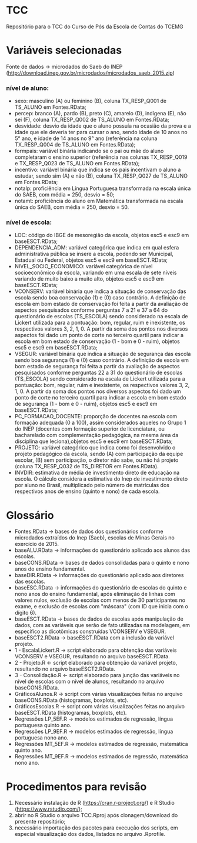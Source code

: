 # TCC
Repositório para o TCC do Curso de Pós da Escola de Contas do TCEMG

# Variáveis selecionadas 

Fonte de dados -> microdados do Saeb do INEP (http://download.inep.gov.br/microdados/microdados_saeb_2015.zip)

### nível de aluno:
- sexo: masculino (A) ou feminino (B), coluna TX_RESP_Q001 de TS_ALUNO em Fontes.RData;
- percep: branco (A), pardo (B), preto (C), amarelo (D), indígena (E), não sei (F), coluna TX_RESP_Q002 de TS_ALUNO em Fontes.RData;
- desvidade: desvio da idade que o aluno possuía na ocasião da prova e a idade que ele deveria ter para cursar o ano, sendo idade de 10 anos no 5° ano, e idade de 14 anos no 9° ano (referência na coluna TX_RESP_Q004 de TS_ALUNO em Fontes.RData);
- formpais: variável binária indicando se o pai ou mãe do aluno completaram o ensino superior (referência nas colunas TX_RESP_Q019 e TX_RESP_Q023 de TS_ALUNO em Fontes.RData);
- incentivo: variável binária que indica se os pais incentivam o aluno a estudar, sendo sim (A) e não (B), coluna TX_RESP_Q027 de TS_ALUNO em Fontes.RData;
- notalp: proficiência em Língua Portuguesa transformada na escala única do SAEB, com média = 250, desvio = 50;
- notamt: proficiência do aluno em Matemática transformada na escala única do SAEB, com média = 250, desvio = 50. 

### nível de escola:
- LOC: código do IBGE de mesoregião da escola, objetos esc5 e esc9 em baseESCT.RData;
- DEPENDENCIA_ADM: variável categórica que indica em qual esfera administrativa pública se insere a escola, podendo ser Municipal, Estadual ou Federal, objetos esc5 e esc9 em baseESCT.RData;
- NIVEL_SOCIO_ECONOMICO: variável categórica de nível socioeconômico da escola, variando em uma escala de sete níveis variando de muito baixo a muito alto, objetos esc5 e esc9 em baseESCT.RData;
- VCONSERV: variável binária que indica a situação de conservação das escola sendo boa conservação (1) e (0) caso contrário. A definição de escola em bom estado de conservação foi feita a partir da avaliação de aspectos pesquisados conforme perguntas 7 a 21 e 37 a 64 do questionário de escolas (TS_ESCOLA) sendo considerado na escala de Lickert utilizada para a pontuação: bom, regular, ruim e inexistente, os respectivos valores 3, 2, 1, 0. A partir da soma dos pontos nos diversos aspectos foi dado um ponto de corte no terceiro quartil para indicar a escola em bom estado de conservação (1 - bom e 0 - ruim),  objetos esc5 e esc9 em baseESCT.RData;
- VSEGUR: variável binária que indica a situação de segurança das escola sendo boa segurança (1) e (0) caso contrário. A definição de escola em bom estado de segurança foi feita a partir da avaliação de aspectos pesquisados conforme perguntas 22 a 31 do questionário de escolas (TS_ESCOLA) sendo considerado na escala de Lickert utilizada para a pontuação: bom, regular, ruim e inexistente, os respectivos valores 3, 2, 1, 0. A partir da soma dos pontos nos diversos aspectos foi dado um ponto de corte no terceiro quartil para indicar a escola em bom estado de segurança (1 - bom e 0 - ruim),  objetos esc5 e esc9 em baseESCT.RData;
- PC_FORMACAO_DOCENTE: proporção de docentes na escola com formação adequada (0 a 100), assim considerados aqueles no Grupo 1 do INEP (docentes com formação superior de licenciatura, ou bacharelado com complementação pedagógica, na mesma área da disciplina que leciona),objetos esc5 e esc9 em baseESCT.RData; 
- PROJETO: variável categórico que indica como foi desenvolvido o projeto pedagógico da escola, sendo (A) com participação da equipe escolar, (B) sem participação, o diretor não sabe, ou não há projeto (coluna TX_RESP_Q032 de TS_DIRETOR em Fontes.RData).
- INVDIR: estimativa de média de investimento direto de educação na escola. O cálculo considera a estimativa do Inep de investimento direto por aluno no Brasil, multiplicado pelo número de matrículas dos respectivos anos de ensino (quinto e nono) de cada escola.

# Glossário

- Fontes.RData -> bases de dados dos questionários conforme microdados extraídos do Inep (Saeb), escolas de Minas Gerais no exercício de 2015.
- baseALU.RData -> informações do questionário aplicado aos alunos das escolas.
- baseCONS.RData -> bases de dados consolidadas para o quinto e nono anos do ensino fundamental.
- baseDIR.RData -> informações do questionário aplicado aos diretores das escolas.
- baseESC.RData -> informações do questionário de escolas do quinto e nono anos do ensino fundamental, após eliminação de linhas com valores nulos, exclusão de escolas com menos de 30 participantes no exame, e exclusão de escolas com "máscara" (com ID que inicia com o dígito 6).
- baseESCT.RData -> bases de dados de escolas após manipulação de dados, com as variáveis que serão de fato utilizadas na modelagem, em específico as dicotômicas construídas VCONSERV e VSEGUR.
- baseESCT2.RData -> baseESCT.RData com a inclusão da variável projeto.
- 1 - EscalaLickert.R -> script elaborado para obtenção das variáveis VCONSERV e VSEGUR, resultando no arquivo baseESCT.RData.
- 2 - Projeto.R <- script elaborado para obtenção da variável projeto, resultando no arquivo baseESCT2.RData.
- 3 - Consolidação.R <- script elaborado para junção das variáveis no nível de escolas com o nível de alunos, resultando no arquivo baseCONS.RData.
- GráficosAlunos.R -> script com várias visualizações feitas no arquivo baseCONS.RData (histogramas, boxplots, etc).
- GráficosEscolas.R -> script com várias visualizações feitas no arquivo baseESCT.RData (histogramas, boxplots, etc).
- Regressões LP_5EF.R -> modelos estimados de regressão, língua portuguesa quinto ano.
- Regressões LP_9EF.R -> modelos estimados de regressão, língua portuguesa nono ano.
- Regressões MT_5EF.R -> modelos estimados de regressão, matemática quinto ano.
- Regressões MT_9EF.R -> modelos estimados de regressão, matemática nono ano.

# Procedimentos para revisão

1) Necessário instalação de R (https://cran.r-project.org/) e R Studio (https://www.rstudio.com/);
2) abrir no R Studio o arquivo TCC.Rproj após clonagem/download do presente repositório;
3) necessário importação dos pacotes para execução dos scripts, em especial visualização dos dados, listados no arquivo .Rprofile.

